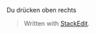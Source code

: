 
Du drücken oben rechts

> Written with [StackEdit](https://stackedit.io/).
<!--stackedit_data:
eyJoaXN0b3J5IjpbLTEzMzg2NDAzOV19
-->